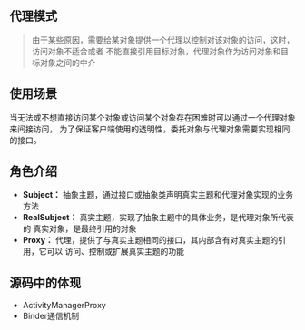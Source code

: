 ## 代理模式
> 由于某些原因，需要给某对象提供一个代理以控制对该对象的访问，这时，访问对象不适合或者
不能直接引用目标对象，代理对象作为访问对象和目标对象之间的中介

## 使用场景
当无法或不想直接访问某个对象或访问某个对象存在困难时可以通过一个代理对象来间接访问，
为了保证客户端使用的透明性，委托对象与代理对象需要实现相同的接口。

## 角色介绍
* **Subject：** 抽象主题，通过接口或抽象类声明真实主题和代理对象实现的业务方法
* **RealSubject：** 真实主题，实现了抽象主题中的具体业务，是代理对象所代表的
真实对象，是最终引用的对象
* **Proxy：** 代理，提供了与真实主题相同的接口，其内部含有对真实主题的引用，它可以
访问、控制或扩展真实主题的功能

## 源码中的体现
* ActivityManagerProxy
* Binder通信机制

